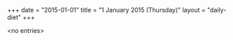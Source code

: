 +++
date = "2015-01-01"
title = "1 January 2015 (Thursday)"
layout = "daily-diet"
+++


\<no entries\>
